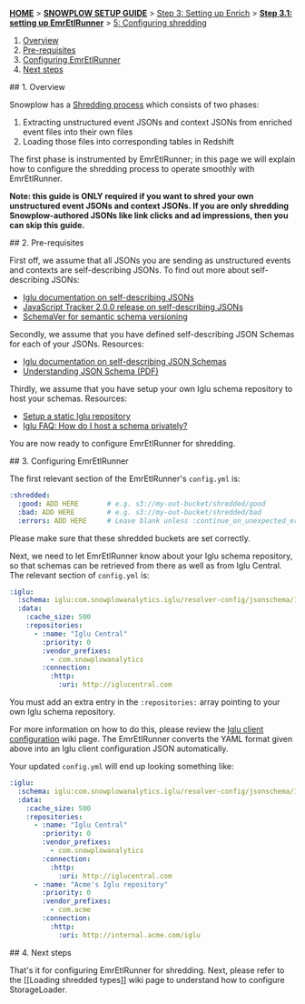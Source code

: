 [**HOME**](Home) > [**SNOWPLOW SETUP GUIDE**](Setting-up-Snowplow) > [Step 3: Setting up Enrich](Setting-up-enrich) > [**Step 3.1: setting up EmrEtlRunner**](Setting-up-EmrEtlRunner) > [5: Configuring shredding](5-Configuring-shredding)

1. [Overview](#overview)
2. [Pre-requisites](#pre-reqs)
3. [Configuring EmrEtlRunner](#configure)
4. [Next steps](#next-steps)

<a name="usage-overview"/>
## 1. Overview

Snowplow has a [Shredding process](Shredding) which consists of two phases:

1. Extracting unstructured event JSONs and context JSONs from enriched event files into their own files
2. Loading those files into corresponding tables in Redshift

The first phase is instrumented by EmrEtlRunner; in this page we will explain how to configure the shredding process to operate smoothly with EmrEtlRunner.

**Note: this guide is ONLY required if you want to shred your own unstructured event JSONs and context JSONs. If you are only shredding Snowplow-authored JSONs like link clicks and ad impressions, then you can skip this guide.**

<a name="pre-reqs"/>
## 2. Pre-requisites

First off, we assume that all JSONs you are sending as unstructured events and contexts are self-describing JSONs. To find out more about self-describing JSONs:

* [Iglu documentation on self-describing JSONs](https://github.com/snowplow/iglu/wiki/Self-describing-JSONs)
* [JavaScript Tracker 2.0.0 release on self-describing JSONs](http://snowplowanalytics.com/blog/2014/07/03/snowplow-javascript-tracker-2.0.0-released/#schemas)
* [SchemaVer for semantic schema versioning](https://github.com/snowplow/iglu/wiki/SchemaVer)

Secondly, we assume that you have defined self-describing JSON Schemas for each of your JSONs. Resources:

* [Iglu documentation on self-describing JSON Schemas](https://github.com/snowplow/iglu/wiki/Self-describing-JSON-Schemas)
* [Understanding JSON Schema (PDF)](http://spacetelescope.github.io/understanding-json-schema/UnderstandingJSONSchema.pdf)

Thirdly, we assume that you have setup your own Iglu schema repository to host your schemas. Resources:

* [Setup a static Iglu repository](https://github.com/snowplow/iglu/wiki/Static-repo-setup)
* [Iglu FAQ: How do I host a schema privately?](https://github.com/snowplow/iglu/wiki/Developer-FAQ#how-do-i-host-a-schema-privately)

You are now ready to configure EmrEtlRunner for shredding.

<a name="configure"/>
## 3. Configuring EmrEtlRunner

The first relevant section of the EmrEtlRunner's `config.yml` is:

```yaml
:shredded:
  :good: ADD HERE       # e.g. s3://my-out-bucket/shredded/good
  :bad: ADD HERE        # e.g. s3://my-out-bucket/shredded/bad
  :errors: ADD HERE     # Leave blank unless :continue_on_unexpected_error: set to true below
```

Please make sure that these shredded buckets are set correctly. 

Next, we need to let EmrEtlRunner know about your Iglu schema repository, so that schemas can be retrieved from there as well as from Iglu Central. The relevant section of `config.yml` is:

```yaml
:iglu:
  :schema: iglu:com.snowplowanalytics.iglu/resolver-config/jsonschema/1-0-0
  :data:
    :cache_size: 500
    :repositories:
      - :name: "Iglu Central"
        :priority: 0
        :vendor_prefixes:
          - com.snowplowanalytics
        :connection:
          :http:
            :uri: http://iglucentral.com
```

You must add an extra entry in the `:repositories:` array pointing to your own Iglu schema repository.

For more information on how to do this, please review the [Iglu client configuration](https://github.com/snowplow/iglu/wiki/Iglu-client-configuration) wiki page. The EmrEtlRunner converts the YAML format given above into an Iglu client configuration JSON automatically.

Your updated `config.yml` will end up looking something like:

```yaml
:iglu:
  :schema: iglu:com.snowplowanalytics.iglu/resolver-config/jsonschema/1-0-0
  :data:
    :cache_size: 500
    :repositories:
      - :name: "Iglu Central"
        :priority: 0
        :vendor_prefixes:
          - com.snowplowanalytics
        :connection:
          :http:
            :uri: http://iglucentral.com
      - :name: "Acme's Iglu repository"
        :priority: 0
        :vendor_prefixes:
          - com.acme
        :connection:
          :http:
            :uri: http://internal.acme.com/iglu
```

<a name="next-steps"/>
## 4. Next steps

That's it for configuring EmrEtlRunner for shredding. Next, please refer to the [[Loading shredded types]] wiki page to understand how to configure StorageLoader.
